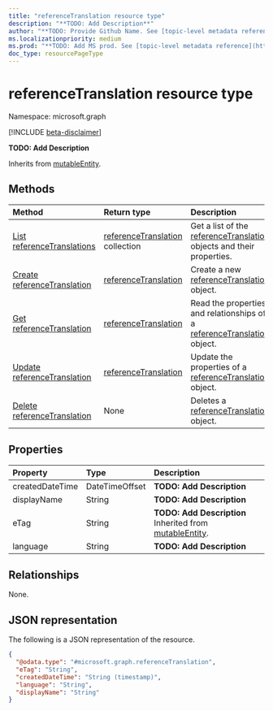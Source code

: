 ```yaml
---
title: "referenceTranslation resource type"
description: "**TODO: Add Description**"
author: "**TODO: Provide Github Name. See [topic-level metadata reference](https://msgo.azurewebsites.net/add/document/guidelines/metadata.html#topic-level-metadata)**"
ms.localizationpriority: medium
ms.prod: "**TODO: Add MS prod. See [topic-level metadata reference](https://msgo.azurewebsites.net/add/document/guidelines/metadata.html#topic-level-metadata)**"
doc_type: resourcePageType
---
```


# referenceTranslation resource type

Namespace: microsoft.graph

[!INCLUDE [beta-disclaimer](../../includes/beta-disclaimer.md)]

**TODO: Add Description**


Inherits from [mutableEntity](../resources/mutableentity.md).

## Methods
|Method|Return type|Description|
|:---|:---|:---|
|[List referenceTranslations](../api/referencetranslation-list.md)|[referenceTranslation](../resources/referencetranslation.md) collection|Get a list of the [referenceTranslation](../resources/referencetranslation.md) objects and their properties.|
|[Create referenceTranslation](../api/referencedefinition-post-translations.md)|[referenceTranslation](../resources/referencetranslation.md)|Create a new [referenceTranslation](../resources/referencetranslation.md) object.|
|[Get referenceTranslation](../api/referencetranslation-get.md)|[referenceTranslation](../resources/referencetranslation.md)|Read the properties and relationships of a [referenceTranslation](../resources/referencetranslation.md) object.|
|[Update referenceTranslation](../api/referencetranslation-update.md)|[referenceTranslation](../resources/referencetranslation.md)|Update the properties of a [referenceTranslation](../resources/referencetranslation.md) object.|
|[Delete referenceTranslation](../api/referencetranslation-delete.md)|None|Deletes a [referenceTranslation](../resources/referencetranslation.md) object.|

## Properties
|Property|Type|Description|
|:---|:---|:---|
|createdDateTime|DateTimeOffset|**TODO: Add Description**|
|displayName|String|**TODO: Add Description**|
|eTag|String|**TODO: Add Description** Inherited from [mutableEntity](../resources/mutableentity.md).|
|language|String|**TODO: Add Description**|

## Relationships
None.

## JSON representation
The following is a JSON representation of the resource.
<!-- {
  "blockType": "resource",
  "keyProperty": "id",
  "@odata.type": "microsoft.graph.referenceTranslation",
  "baseType": "microsoft.industryData.mutableEntity",
  "openType": false
}
-->
``` json
{
  "@odata.type": "#microsoft.graph.referenceTranslation",
  "eTag": "String",
  "createdDateTime": "String (timestamp)",
  "language": "String",
  "displayName": "String"
}
```

